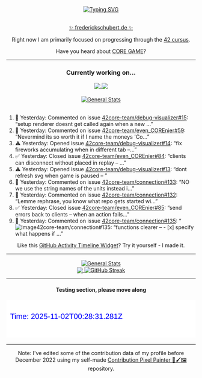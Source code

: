 <div align="center">
	<a href="https://git.io/typing-svg"><img src="https://readme-typing-svg.demolab.com?font=Fira+Code&size=30&pause=1000&color=70A5FD&background=1A1B27&center=true&vCenter=true&repeat=false&random=false&width=550&lines=%F0%9F%91%8B+Hello+World!+I'm+Freddy!+%F0%9F%96%96" alt="Typing SVG" /></a>
</div>
<br>
<div align="center">
	<p></p><a href="https://frederickschubert.de">✨ frederickschubert.de ✨</a></p>
	<p>Right now I am primarily focused on progressing through the <a href="https://github.com/FreddyMSchubert/42_cursus">42 cursus</a>.</p>
	<p>Have you heard about <a href="https://coregame.de/">CORE GAME</a>?</p>
</div>

<hr>

<div align="center">

### Currently working on...

<!-- [![current_repo](https://github-readme-stats.vercel.app/api/pin/?username=FreddyMSchubert&repo=Crafty_Concoctions&theme=tokyonight)](https://github.com/FreddyMSchubert/Crafty_Concoctions) -->

<div align="center">
	<a href="https://github.com/Reptudn/42_transcendence" target="_blank">
		<img align="center" src="https://github-readme-stats.vercel.app/api/pin/?username=Reptudn&repo=42_transcendence&theme=tokyonight" />
	</a>
	<a href="https://github.com/42core-team/even_COREnier" target="_blank">
		<img align="center" src="https://github-readme-stats.vercel.app/api/pin/?username=42core-team&repo=even_COREnier&theme=tokyonight" />
	</a>
</div>

<br>

<div align="center">
	<a href="https://github.com/FreddyMSchubert/42_cursus" target="_blank">
		<img align="center" src="https://github-readme-stats.vercel.app/api/pin/?username=FreddyMSchubert&repo=42_cursus&theme=tokyonight" alt="General Stats" />
	</a>
</div>

<br>

<div align="left">
<ol>
<!-- ACTIVITY:START -->
<li>💬 Yesterday: Commented on issue <a href="https://github.com/42core-team/debug-visualizer/pull/15#issuecomment-3161280776">42core-team/debug-visualizer#15</a>: “setup renderer doesnt get called again when a new …”</li>
<li>💬 Yesterday: Commented on issue <a href="https://github.com/42core-team/even_COREnier/issues/59#issuecomment-3161166062">42core-team/even_COREnier#59</a>: “Nevermind its so worth it if I name the moneys 'Co…”</li>
<li>⚠️ Yesterday: Opened issue <a href="https://github.com/42core-team/debug-visualizer/issues/14">42core-team/debug-visualizer#14</a>: “fix fireworks accumulating when in different tab –…”</li>
<li>✅ Yesterday: Closed issue <a href="https://github.com/42core-team/even_COREnier/issues/84">42core-team/even_COREnier#84</a>: “clients can disconnect without placed in replay – …”</li>
<li>⚠️ Yesterday: Opened issue <a href="https://github.com/42core-team/debug-visualizer/issues/13">42core-team/debug-visualizer#13</a>: “dont refresh svg when game is paused – ”</li>
<li>💬 Yesterday: Commented on issue <a href="https://github.com/42core-team/connection/issues/133#issuecomment-3160928918">42core-team/connection#133</a>: “NO  we use the string names of the units instead i…”</li>
<li>💬 Yesterday: Commented on issue <a href="https://github.com/42core-team/connection/issues/132#issuecomment-3157848640">42core-team/connection#132</a>: “Lemme rephrase, you know what repo gets started wi…”</li>
<li>✅ Yesterday: Closed issue <a href="https://github.com/42core-team/even_COREnier/issues/85">42core-team/even_COREnier#85</a>: “send errors back to clients – when an action fails…”</li>
<li>💬 Yesterday: Commented on issue <a href="https://github.com/42core-team/connection/issues/135#issuecomment-3157674783">42core-team/connection#135</a>: “<img width="929" height="57" alt="Image" src="http…”</li>
<li>✅ Yesterday: Closed issue <a href="https://github.com/42core-team/connection/issues/135">42core-team/connection#135</a>: “functions clearer – - [x] specify what happens if …”</li>
<!-- ACTIVITY:END -->
</ol>
</div>

Like this [GitHub Activity Timeline Widget](https://github.com/FreddyMSchubert/github-activity-timeline)? Try it yourself - I made it.

<hr>

<div align="center">
	<a href="https://github.com/anuraghazra/github-readme-stats" target="_blank">
		<img height=200 align="center" src="https://github-readme-stats.vercel.app/api?username=FreddyMSchubert&show_icons=true&theme=tokyonight&card_width=650" alt="General Stats" />
	</a>
</div>

<div align="center">
	<a href="https://github.com/anuraghazra/github-readme-stats" target="_blank">
		<img height=200 align="center" src="https://github-readme-stats.vercel.app/api/top-langs/?username=FreddyMSchubert&layout=donut&theme=tokyonight&card_width=320">
	</a>
	<a href="https://github.com/DenverCoder1/github-readme-streak-stats" target="_blank">
		<img height=200 align="center" src="https://streak-stats.demolab.com?user=FreddyMSchubert&theme=tokyonight&date_format=j%20M%5B%20Y%5D&card_width=320&card_height=200&hide_total_contributions=true" alt="GitHub Streak" />
	</a>
</div>

<hr>

#### Testing section, please move along

![GitHub Defenders SVG](https://github.com/FreddyMSchubert/FreddyMSchubert/blob/github_defenders_output/output.svg)

<hr>

Note: I've edited some of the contribution data of my profile before December 2022 using my self-made [Contribution Pixel Painter 🎨🖌️🖼️](https://github.com/FreddyMSchubert/contribution-pixel-painter) repository.
